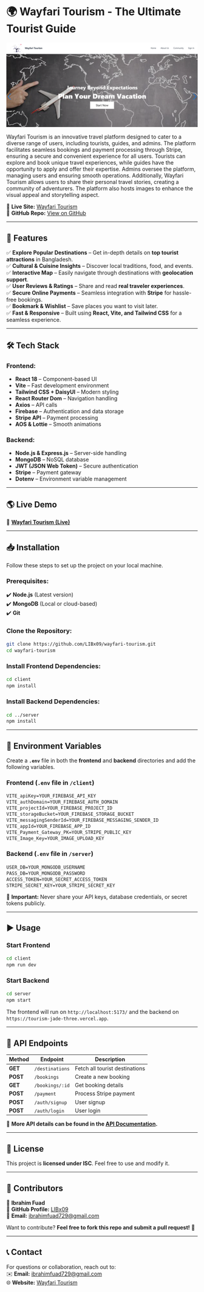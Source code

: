 # 🌍 Wayfari Tourism - The Ultimate Tourist Guide

![Wayfari Tourism](wayfari.png)

Wayfari Tourism is an innovative travel platform designed to cater to a diverse range of users, including tourists, guides, and admins. The platform facilitates seamless bookings and payment processing through Stripe, ensuring a secure and convenient experience for all users. Tourists can explore and book unique travel experiences, while guides have the opportunity to apply and offer their expertise. Admins oversee the platform, managing users and ensuring smooth operations. Additionally, Wayfari Tourism allows users to share their personal travel stories, creating a community of adventurers. The platform also hosts images to enhance the visual appeal and storytelling aspect.

🔗 **Live Site:** [Wayfari Tourism](https://watfari-tourism.web.app/)  
📂 **GitHub Repo:** [View on GitHub](https://github.com/LIBx09)

---

## 🚀 Features

✅ **Explore Popular Destinations** – Get in-depth details on **top tourist attractions** in Bangladesh.  
✅ **Cultural & Cuisine Insights** – Discover local traditions, food, and events.  
✅ **Interactive Map** – Easily navigate through destinations with **geolocation support**.  
✅ **User Reviews & Ratings** – Share and read **real traveler experiences**.  
✅ **Secure Online Payments** – Seamless integration with **Stripe** for hassle-free bookings.  
✅ **Bookmark & Wishlist** – Save places you want to visit later.  
✅ **Fast & Responsive** – Built using **React, Vite, and Tailwind CSS** for a seamless experience.

---

## 🛠 Tech Stack

### **Frontend:**

- **React 18** – Component-based UI
- **Vite** – Fast development environment
- **Tailwind CSS + DaisyUI** – Modern styling
- **React Router Dom** – Navigation handling
- **Axios** – API calls
- **Firebase** – Authentication and data storage
- **Stripe API** – Payment processing
- **AOS & Lottie** – Smooth animations

### **Backend:**

- **Node.js & Express.js** – Server-side handling
- **MongoDB** – NoSQL database
- **JWT (JSON Web Token)** – Secure authentication
- **Stripe** – Payment gateway
- **Dotenv** – Environment variable management

---

## 🌎 Live Demo

🔗 **[Wayfari Tourism (Live)](https://watfari-tourism.web.app/)**

---

## 📥 Installation

Follow these steps to set up the project on your local machine.

### **Prerequisites:**

✔️ **Node.js** (Latest version)  
✔️ **MongoDB** (Local or cloud-based)  
✔️ **Git**

### **Clone the Repository:**

```sh
git clone https://github.com/LIBx09/wayfari-tourism.git
cd wayfari-tourism
```

### **Install Frontend Dependencies:**

```sh
cd client
npm install
```

### **Install Backend Dependencies:**

```sh
cd ../server
npm install
```

---

## 🔑 Environment Variables

Create a **`.env`** file in both the **frontend** and **backend** directories and add the following variables.

### **Frontend (`.env` file in `/client`)**

```
VITE_apiKey=YOUR_FIREBASE_API_KEY
VITE_authDomain=YOUR_FIREBASE_AUTH_DOMAIN
VITE_projectId=YOUR_FIREBASE_PROJECT_ID
VITE_storageBucket=YOUR_FIREBASE_STORAGE_BUCKET
VITE_messagingSenderId=YOUR_FIREBASE_MESSAGING_SENDER_ID
VITE_appId=YOUR_FIREBASE_APP_ID
VITE_Payment_Gateway_PK=YOUR_STRIPE_PUBLIC_KEY
VITE_Image_Key=YOUR_IMAGE_UPLOAD_KEY
```

### **Backend (`.env` file in `/server`)**

```
USER_DB=YOUR_MONGODB_USERNAME
PASS_DB=YOUR_MONGODB_PASSWORD
ACCESS_TOKEN=YOUR_SECRET_ACCESS_TOKEN
STRIPE_SECRET_KEY=YOUR_STRIPE_SECRET_KEY
```

🚨 **Important:** Never share your API keys, database credentials, or secret tokens publicly.

---

## ▶️ Usage

### **Start Frontend**

```sh
cd client
npm run dev
```

### **Start Backend**

```sh
cd server
npm start
```

The frontend will run on `http://localhost:5173/` and the backend on `https://tourism-jade-three.vercel.app`.

---

## 📡 API Endpoints

| Method   | Endpoint        | Description                    |
| -------- | --------------- | ------------------------------ |
| **GET**  | `/destinations` | Fetch all tourist destinations |
| **POST** | `/bookings`     | Create a new booking           |
| **GET**  | `/bookings/:id` | Get booking details            |
| **POST** | `/payment`      | Process Stripe payment         |
| **POST** | `/auth/signup`  | User signup                    |
| **POST** | `/auth/login`   | User login                     |

📌 **More API details can be found in the [API Documentation](https://your-api-docs-link.com).**

---

## 📜 License

This project is **licensed under ISC**. Feel free to use and modify it.

---

## 👥 Contributors

👤 **Ibrahim Fuad**  
📂 **GitHub Profile:** [LIBx09](https://github.com/LIBx09)  
📩 **Email:** ibrahimfuad729@gmail.com

Want to contribute? **Feel free to fork this repo and submit a pull request!** 🚀

---

## 📞 Contact

For questions or collaboration, reach out to:  
✉️ **Email:** ibrahimfuad729@gmail.com  
🌐 **Website:** [Wayfari Tourism](https://watfari-tourism.web.app/)
